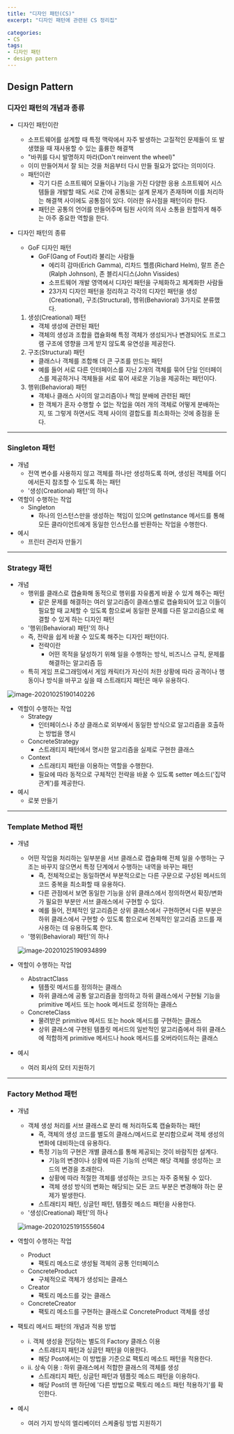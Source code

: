 ```yaml
---
title: "디자인 패턴(CS)"
excerpt: "디자인 패턴에 관련된 CS 정리집"

categories:
- CS
tags:
- 디자인 패턴
- design pattern
---
```

## Design Pattern

### 디자인 패턴의 개념과 종류

- 디자인 패턴이란

  - 소프트웨어를 설계할 때 특정 맥락에서 자주 발생하는 고질적인 문제들이 또 발생했을 때 재사용할 수 있는 훌륭한 해결책
  - "바퀴를 다시 발명하지 마라(Don't reinvent the wheel)"
  - 이미 만들어져서 잘 되는 것을 처음부터 다시 만들 필요가 없다는 의미이다.
  - 패턴이란
    - 각기 다른 소프트웨어 모듈이나 기능을 가진 다양한 응용 소프트웨어 시스템들을 개발할 때도 서로 간에 공통되는 설계 문제가 존재하며 이를 처리하는 해결책 사이에도 공통점이 있다. 이러한 유사점을 패턴이라 한다.
    - 패턴은 공통의 언어를 만들어주며 팀원 사이의 의사 소통을 원할하게 해주는 아주 중요한 역할을 한다.

- 디자인 패턴의 종류

  - GoF 디자인 패턴
    - GoF(Gang of Fout)라 불리는 사람들
      - 에리히 감마(Erich Gamma), 리차드 헬름(Richard Helm), 랄프 존슨(Ralph Johnson), 존 블리시디스(John Vissides)
      - 소프트웨어 개발 영역에서 디자인 패턴을 구체화하고 체계화한 사람들
      - 23가지 디자인 패턴을 정리하고 각각의 디자인 패턴을 생성(Creational), 구조(Structural), 행위(Behavioral) 3가지로 분류했다.

  1. 생성(Creational) 패턴
     - 객체 생성에 관련된 패턴
     - 객체의 생성과 조합을 캡슐화해 특정 객체가 생성되거나 변경되어도 프로그램 구조에 영향을 크게 받지 않도록 유연성을 제공한다.
  2. 구조(Structural) 패턴
     - 클래스나 객체를 조합해 더 큰 구조를 만드는 패턴
     - 예를 들어 서로 다른 인터페이스를 지닌 2개의 객체를 묶어 단일 인터페이스를 제공하거나 객체들을 서로 묶어 새로운 기능을 제공하는 패턴이다.
  3. 행위(Behavioral) 패턴
     - 객체나 클래스 사이의 알고리즘이나 책임 분배에 관련된 패턴
     - 한 객체가 혼자 수행할 수 없는 작업을 여러 개의 객체로 어떻게 분배하는지, 또 그렇게 하면서도 객체 사이의 결합도를 최소화하는 것에 중점을 둔다.

---

### Singleton 패턴

- 개념
  - 전역 변수를 사용하지 않고 객체를 하나만 생성하도록 하며, 생성된 객체를 어디에서든지 참조할 수 있도록 하는 패턴
  - '생성(Creational) 패턴'의 하나
- 역할이 수행하는 작업
  - Singleton
    - 하나의 인스턴스만을 생성하는 책임이 있으며 getInstance 메서드를 통해 모든 클라이언트에게 동일한 인스턴스를 반환하는 작업을 수행한다.
- 예시
  - 프린터 관리자 만들기

---

### Strategy 패턴

- 개념
  - 행위를 클래스로 캡슐화해 동적으로 행위를 자유롭게 바꿀 수 있게 해주는 패턴
    - 같은 문제를 해결하는 여러 알고리즘이 클래스별로 캡슐화되어 있고 이들이 필요할 때 교체할 수 있도록 함으로써 동일한 문제를 다른 알고리즘으로 해결할 수 있게 하는 디자인 패턴
  - '행위(Behavioral) 패턴'의 하나
  - 즉, 전략을 쉽게 바꿀 수 있도록 해주는 디자인 패턴이다.
    - 전략이란
      - 어떤 목적을 달성하기 위해 일을 수행하는 방식, 비즈니스 규칙, 문제를 해결하는 알고리즘 등
  - 특히 게임 프로그래밍에서 게임 캐릭터가 자신이 처한 상황에 따라 공격이나 행동이나 방식을 바꾸고 싶을 때 스트래티지 패턴은 매우 유용하다.

![image-20201025190140226](/assets/images/image-20201025190140226.png)

- 역할이 수행하는 작업
  - Strategy
    - 인터페이스나 추상 클래스로 외부에서 동일한 방식으로 알고리즘을 호출하는 방법을 명시
  - ConcreteStrategy
    - 스트래티지 패턴에서 명시한 알고리즘을 실제로 구현한 클래스
  - Context
    - 스트래티지 패턴을 이용하는 역할을 수행한다.
    - 필요에 따라 동적으로 구체적인 전략을 바꿀 수 있도록 setter 메소드('집약 관계')를 제공한다.
- 예시
  - 로봇 만들기

---

### Template Method 패턴

- 개념

  - 어떤 작업을 처리하는 일부분을 서브 클래스로 캡슐화해 전체 일을 수행하는 구조는 바꾸지 않으면서 특정 단계에서 수행하는 내역을 바꾸는 패턴
    - 즉, 전체적으로는 동일하면서 부분적으로는 다른 구문으로 구성된 메서드의 코드 중복을 최소화할 때 유용하다.
    - 다른 관점에서 보면 동일한 기능을 상위 클래스에서 정의하면서 확장/변화가 필요한 부분만 서브 클래스에서 구현할 수 있다.
    - 예를 들어, 전체적인 알고리즘은 상위 클래스에서 구현하면서 다른 부분은 하위 클래스에서 구현할 수 있도록 함으로써 전체적인 알고리즘 코드를 재사용하는 데 유용하도록 한다.
  - '행위(Behavioral) 패턴'의 하나

  ![image-20201025190934899](/assets/images/image-20201025190934899.png)

- 역할이 수행하는 작업

  - AbstractClass
    - 템플릿 메서드를 정의하는 클래스
    - 하위 클래스에 공통 알고리즘을 정의하고 하위 클래스에서 구현될 기능을 primitive 메서드 또는 hook 메서드로 정의하는 클래스
  - ConcreteClass
    - 물려받은 primitive 메서드 또는 hook 메서드를 구현하는 클래스
    - 상위 클래스에 구현된 템플릿 메서드의 일반적인 알고리즘에서 하위 클래스에 적합하게 primitive 메서드나 hook 메서드를 오버라이드하는 클래스

- 예시

  - 여러 회사의 모터 지원하기

---

### Factory Method 패턴

- 개념

  - 객체 생성 처리를 서브 클래스로 분리 해 처리하도록 캡슐화하는 패턴
    - 즉, 객체의 생성 코드를 별도의 클래스/메서드로 분리함으로써 객체 생성의 변화에 대비하는데 유용하다.
    - 특정 기능의 구현은 개별 클래스를 통해 제공되는 것이 바람직한 설계다.
      - 기능의 변경이나 상황에 따른 기능의 선택은 해당 객체를 생성하는 코드의 변경을 초래한다.
      - 상황에 따라 적절한 객체를 생성하는 코드는 자주 중복될 수 있다.
      - 객체 생성 방식의 변화는 해당되는 모든 코드 부분은 변경해야 하는 문제가 발생한다.
    - 스트래티지 패턴, 싱글턴 패턴, 템플릿 메소드 패턴을 사용한다.
  - '생성(Creational) 패턴'의 하나

  ![image-20201025191555604](/assets/images/image-20201025191555604.png)

- 역할이 수행하는 작업

  - Product
    - 팩토리 메소드로 생성될 객체의 공통 인터페이스
  - ConcreteProduct
    - 구체적으로 객체가 생성되는 클래스
  - Creator
    - 팩토리 메소드를 갖는 클래스
  - ConcreteCreator
    - 팩토리 메소드를 구현하는 클래스로 ConcreteProduct 객체를 생성

- 팩토리 메서드 패턴의 개념과 적용 방법

  - i. 객체 생성을 전담하는 별도의 Factory 클래스 이용
    - 스트래티지 패턴과 싱글턴 패턴을 이용한다.
    - 해당 Post에서는 이 방법을 기준으로 팩토리 메소드 패턴을 적용한다.
  - ii. 상속 이용 : 하위 클래스에서 적합한 클래스의 객체를 생성
    - 스트래티지 패턴, 싱글턴 패턴과 템플릿 메소드 패턴을 이용하다.
    - 해당 Post의 맨 하단에 '다른 방법으로 팩토리 메소드 패턴 적용하기'를 확인한다.

- 예시

  - 여러 가지 방식의 엘리베이터 스케줄링 방법 지원하기

